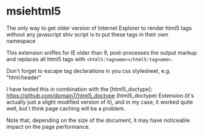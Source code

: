 # msiehtml5 #

The only way to get older version of Internet Explorer to render html5 tags without any javascript shiv script is to put these tags in their own namespace

This extension sniffes for IE older than 9, post-processes the output markup and replaces all html5 tags with `<html5:tagname></html5:tagname>`.

Don't forget to escape tag declarations in you css stylesheet, e.g. "html\:header"

I have tested this in combination with the [html5_doctype]: https://github.com/domain7/html5_doctype (html5_doctype) Extension (it's actually just a slight modified version of it), and in my case, it worked quite well, but I think page caching will be a problem.

Note that, depending on the size of the document, it may have noticeable impact on the page performance.
